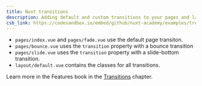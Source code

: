 ```yaml
---
title: Nuxt transitions
description: Adding default and custom transitions to your pages and layouts
csb_link: https://codesandbox.io/embed/github/nuxt-academy/examples/tree/master/transitions/nuxt-transitions?fontsize=14&hidenavigation=1&module=%2Flayouts%2Fdefault.vue&theme=dark&view=editor
---
```


<example-intro></example-intro>

- `pages/index.vue` and `pages/fade.vue` use the default page transiton.
- `pages/bounce.vue` uses the `transition` property with a bounce transition
- `pages/slide.vue` uses the `transition` property with a slide-bottom transition.
- `layout/default.vue` contains the classes for all transitions.

<alert type="next">

Learn more in the Features book in the [Transitions](/docs/2.x/features/transitions) chapter.

</alert>

<code-sandbox :src="csb_link"></code-sandbox>
